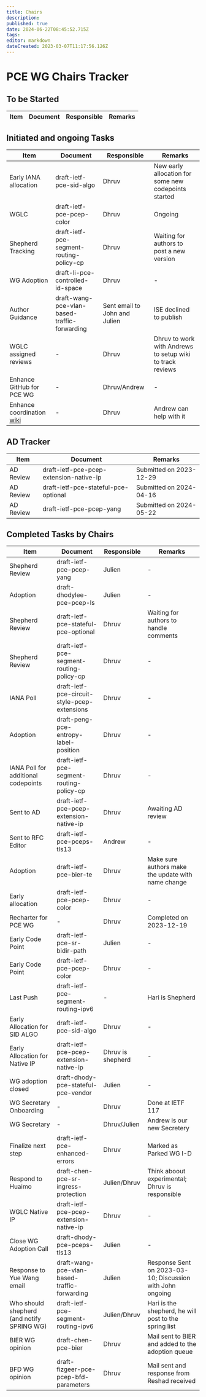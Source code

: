 ```yaml
---
title: Chairs
description: 
published: true
date: 2024-06-22T08:45:52.715Z
tags: 
editor: markdown
dateCreated: 2023-03-07T11:17:56.126Z
---
```


# PCE WG Chairs Tracker

## To be Started
|Item|Document|Responsible|Remarks|
|---|---|---|---|




## Initiated and ongoing Tasks
|Item|Document|Responsible|Remarks|
|---|---|---|---|
|Early IANA allocation|draft-ietf-pce-sid-algo|Dhruv|New early allocation for some new codepoints started|
|WGLC|draft-ietf-pce-pcep-color|Dhruv|Ongoing|
|Shepherd Tracking|draft-ietf-pce-segment-routing-policy-cp|Dhruv|Waiting for authors to post a new version|
|WG Adoption|draft-li-pce-controlled-id-space|Dhruv|-|
|Author Guidance|draft-wang-pce-vlan-based-traffic-forwarding|Sent email to John and Julien|ISE declined to publish|
| WGLC assigned reviews | - | Dhruv | Dhruv to work with Andrews to setup wiki to track reviews |
| Enhance GitHub for PCE WG | - | Dhruv/Andrew | - |
| Enhance coordination [wiki](https://wiki.ietf.org/group/pce/coordination) | - | Dhruv | Andrew can help with it |

## AD Tracker
|Item|Document|Remarks|
|---|---|---|
|AD Review|draft-ietf-pce-pcep-extension-native-ip|Submitted on 2023-12-29|
|AD Review|draft-ietf-pce-stateful-pce-optional|Submitted on 2024-04-16|
|AD Review|draft-ietf-pce-pcep-yang|Submitted on 2024-05-22|

## Completed Tasks by Chairs
|Item|Document|Responsible|Remarks|
|---|---|---|---|
| Shepherd Review | draft-ietf-pce-pcep-yang| Julien | - |
|Adoption|draft-dhodylee-pce-pcep-ls|Julien|-|
|Shepherd Review|draft-ietf-pce-stateful-pce-optional|Dhruv|Waiting for authors to handle comments|
|Shepherd Review|draft-ietf-pce-segment-routing-policy-cp|Dhruv|-|
|IANA Poll|draft-ietf-pce-circuit-style-pcep-extensions|Dhruv|-|
|Adoption|draft-peng-pce-entropy-label-position|Dhruv|-|
|IANA Poll for additional codepoints|draft-ietf-pce-segment-routing-policy-cp|Dhruv|-|
| Sent to AD | draft-ietf-pce-pcep-extension-native-ip | Dhruv | Awaiting AD review |
| Sent to RFC Editor | draft-ietf-pce-pceps-tls13 | Andrew | - |
| Adoption | draft-ietf-pce-bier-te | Dhruv | Make sure authors make the update with name change |
| Early allocation | draft-ietf-pce-pcep-color | Dhruv | - |
| Recharter for PCE WG | - | Dhruv | Completed on 2023-12-19 |
|Early Code Point|draft-ietf-pce-sr-bidir-path|Julien|-|
|Early Code Point|draft-ietf-pce-pcep-color|Dhruv|-|
| Last Push | draft-ietf-pce-segment-routing-ipv6 | -| Hari is Shepherd | 
| Early Allocation for SID ALGO | draft-ietf-pce-sid-algo | Dhruv | - |
| Early Allocation for Native IP | draft-ietf-pce-pcep-extension-native-ip | Dhruv is shepherd | - |
| WG adoption closed | draft-dhody-pce-stateful-pce-vendor | Julien | - |
| WG Secretary Onboarding | - | Dhruv | Done at IETF 117 |
| WG Secretary | - | Dhruv/Julien | Andrew is our new Secretery |
| Finalize next step | draft-ietf-pce-enhanced-errors | Dhruv | Marked as Parked WG I-D |
|Respond to Huaimo | draft-chen-pce-sr-ingress-protection | Julien/Dhruv | Think aboout experimental; Dhruv is responsible |
| WGLC Native IP | draft-ietf-pce-pcep-extension-native-ip | Dhruv | - |
| Close WG Adoption Call | draft-dhody-pce-pceps-tls13 | Julien | - |
|Response to Yue Wang email| draft-wang-pce-vlan-based-traffic-forwarding | Julien | Response Sent on 2023-03-10; Discussion with John ongoing |
|Who should shepherd (and notify SPRING WG) | draft-ietf-pce-segment-routing-ipv6 | Julien/Dhruv | Hari is the shepherd, he will post to the spring list | 
|BIER WG opinion|draft-chen-pce-bier|Dhruv|Mail sent to BIER and added to the adoption queue|
|BFD WG opinion|draft-fizgeer-pce-pcep-bfd-parameters|Dhruv|Mail sent and response from Reshad received|




